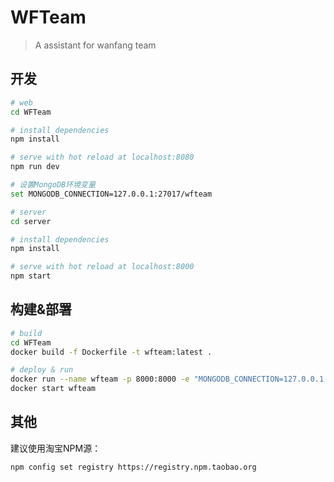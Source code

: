 # WFTeam

> A assistant for wanfang team

## 开发

``` bash
# web
cd WFTeam

# install dependencies
npm install

# serve with hot reload at localhost:8080
npm run dev 
```
``` bash
# 设置MongoDB环境变量
set MONGODB_CONNECTION=127.0.0.1:27017/wfteam

# server
cd server

# install dependencies
npm install

# serve with hot reload at localhost:8000
npm start
```

## 构建&部署

``` bash
# build
cd WFTeam
docker build -f Dockerfile -t wfteam:latest .

# deploy & run
docker run --name wfteam -p 8000:8000 -e "MONGODB_CONNECTION=127.0.0.1:27017/wfteam" -d wfteam:latest
docker start wfteam

```

## 其他

建议使用淘宝NPM源：
``` bash
npm config set registry https://registry.npm.taobao.org
```
